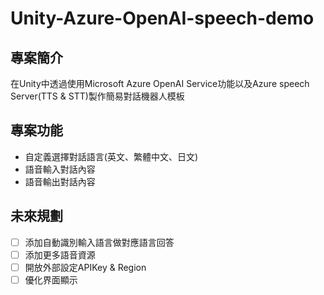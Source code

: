 # Unity-Azure-OpenAI-speech-demo
 
## 專案簡介
在Unity中透過使用Microsoft Azure OpenAI Service功能以及Azure speech Server(TTS & STT)製作簡易對話機器人模板

## 專案功能
 - 自定義選擇對話語言(英文、繁體中文、日文)
 - 語音輸入對話內容
 - 語音輸出對話內容

## 未來規劃
 - [ ] 添加自動識別輸入語言做對應語言回答
 - [ ] 添加更多語音資源
 - [ ] 開放外部設定APIKey & Region
 - [ ] 優化界面顯示
